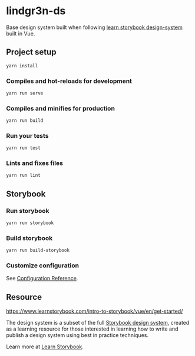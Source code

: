 # lindgr3n-ds

Base design system built when following [learn storybook design-system](https://www.learnstorybook.com/design-systems-for-developers/react/en/test/) built in Vue.

## Project setup

```bash
yarn install
```

### Compiles and hot-reloads for development

```bash
yarn run serve
```

### Compiles and minifies for production

```bash
yarn run build
```

### Run your tests

```bash
yarn run test
```

### Lints and fixes files

```bash
yarn run lint
```

## Storybook

### Run storybook

```bash
yarn run storybook
```

### Build storybook

```bash
yarn run build-storybook
```

### Customize configuration

See [Configuration Reference](https://cli.vuejs.org/config/).

## Resource

https://www.learnstorybook.com/intro-to-storybook/vue/en/get-started/

The design system is a subset of the full [Storybook design system](https://github.com/storybookjs/design-system/), created as a learning resource for those interested in learning how to write and publish a design system using best in practice techniques.

Learn more at [Learn Storybook](https://learnstorybook.com).
